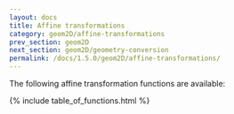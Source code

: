 ```yaml
---
layout: docs
title: Affine transformations
category: geom2D/affine-transformations
prev_section: geom2D
next_section: geom2D/geometry-conversion
permalink: /docs/1.5.0/geom2D/affine-transformations/
---
```


The following affine transformation functions are available:

{% include table_of_functions.html %}
